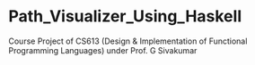 # Path_Visualizer_Using_Haskell
Course Project of CS613 (Design &amp; Implementation of Functional Programming Languages) under Prof. G Sivakumar
